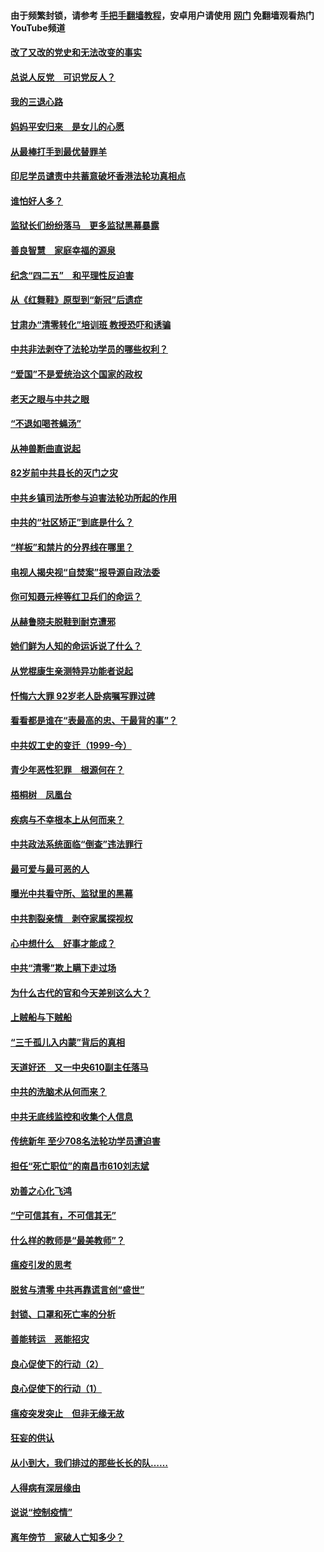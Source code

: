 #### 由于频繁封锁，请参考 [手把手翻墙教程](https://github.com/gfw-breaker/guides/wiki/)，安卓用户请使用 [网门](https://github.com/gfw-breaker/nogfw/blob/master/dl.md?t=05040001) 免翻墙观看热门YouTube频道 

#### [改了又改的党史和无法改变的事实](../pages/19/424037.md?t=05040001) 

#### [总说人反党　可识党反人？](../pages/19/423820.md?t=05040001) 

#### [我的三退心路](../pages/19/423876.md?t=05040001) 

#### [妈妈平安归来　是女儿的心愿](../pages/19/423947.md?t=05040001) 

#### [从最棒打手到最优替罪羊](../pages/19/423819.md?t=05040001) 

#### [印尼学员谴责中共蓄意破坏香港法轮功真相点](../pages/19/423902.md?t=05040001) 

#### [谁怕好人多？](../pages/19/423774.md?t=05040001) 

#### [监狱长们纷纷落马　更多监狱黑幕暴露](../pages/19/423787.md?t=05040001) 

#### [善良智慧　家庭幸福的源泉](../pages/19/423632.md?t=05040001) 

#### [纪念“四二五”　和平理性反迫害](../pages/19/423660.md?t=05040001) 

#### [从《红舞鞋》原型到“新冠”后遗症](../pages/19/423509.md?t=05040001) 

#### [甘肃办“清零转化”培训班 教授恐吓和诱骗](../pages/19/423498.md?t=05040001) 

#### [中共非法剥夺了法轮功学员的哪些权利？](../pages/19/423392.md?t=05040001) 

#### [“爱国”不是爱统治这个国家的政权](../pages/19/423029.md?t=05040001) 

#### [老天之眼与中共之眼](../pages/19/423378.md?t=05040001) 

#### [“不退如喝苍蝇汤”](../pages/19/423287.md?t=05040001) 

#### [从神兽断曲直说起](../pages/19/423201.md?t=05040001) 

#### [82岁前中共县长的灭门之灾](../pages/19/423055.md?t=05040001) 

#### [中共乡镇司法所参与迫害法轮功所起的作用](../pages/19/423064.md?t=05040001) 

#### [中共的“社区矫正”到底是什么？](../pages/19/422870.md?t=05040001) 

#### [“样板”和禁片的分界线在哪里？](../pages/19/422704.md?t=05040001) 

#### [电视人揭央视“自焚案”报导源自政法委](../pages/19/422770.md?t=05040001) 

#### [你可知聂元梓等红卫兵们的命运？](../pages/19/422848.md?t=05040001) 

#### [从赫鲁晓夫脱鞋到耐克遭邪](../pages/19/422826.md?t=05040001) 

#### [她们鲜为人知的命运诉说了什么？](../pages/19/422754.md?t=05040001) 

#### [从党棍康生亲测特异功能者说起](../pages/19/422657.md?t=05040001) 

#### [忏悔六大罪 92岁老人卧病嘱写罪过碑](../pages/19/422750.md?t=05040001) 

#### [看看都是谁在“表最高的忠、干最背的事”？](../pages/19/422703.md?t=05040001) 

#### [中共奴工史的变迁（1999-今）](../pages/19/422656.md?t=05040001) 

#### [青少年恶性犯罪　根源何在？](../pages/19/422449.md?t=05040001) 

#### [梧桐树　凤凰台](../pages/19/422442.md?t=05040001) 

#### [疾病与不幸根本上从何而来？](../pages/19/422438.md?t=05040001) 

#### [中共政法系统面临“倒查”违法罪行](../pages/19/422497.md?t=05040001) 

#### [最可爱与最可恶的人](../pages/19/422448.md?t=05040001) 

#### [曝光中共看守所、监狱里的黑幕](../pages/19/422390.md?t=05040001) 

#### [中共割裂亲情　剥夺家属探视权](../pages/19/422364.md?t=05040001) 

#### [心中想什么　好事才能成？](../pages/19/422318.md?t=05040001) 

#### [中共“清零”欺上瞒下走过场](../pages/19/422306.md?t=05040001) 

#### [为什么古代的官和今天差别这么大？](../pages/19/422228.md?t=05040001) 

#### [上贼船与下贼船](../pages/19/422276.md?t=05040001) 

#### [“三千孤儿入内蒙”背后的真相](../pages/19/422229.md?t=05040001) 

#### [天道好还　又一中央610副主任落马](../pages/19/422155.md?t=05040001) 

#### [中共的洗脑术从何而来？](../pages/19/422154.md?t=05040001) 

#### [中共无底线监控和收集个人信息](../pages/19/422039.md?t=05040001) 

#### [传统新年 至少708名法轮功学员遭迫害](../pages/19/421946.md?t=05040001) 

#### [担任“死亡职位”的南昌市610刘志斌](../pages/19/421957.md?t=05040001) 

#### [劝善之心化飞鸿](../pages/19/421164.md?t=05040001) 

#### [“宁可信其有，不可信其无”](../pages/19/421691.md?t=05040001) 

#### [什么样的教师是“最美教师”？](../pages/19/421755.md?t=05040001) 

#### [瘟疫引发的思考](../pages/19/421594.md?t=05040001) 

#### [脱贫与清零 中共再靠谎言创“盛世”](../pages/19/421590.md?t=05040001) 

#### [封锁、口罩和死亡率的分析](../pages/19/421495.md?t=05040001) 

#### [善能转运　恶能招灾](../pages/19/421334.md?t=05040001) 

#### [良心促使下的行动（2）](../pages/19/421361.md?t=05040001) 

#### [良心促使下的行动（1）](../pages/19/421302.md?t=05040001) 

#### [瘟疫突发突止　但非无缘无故](../pages/19/421281.md?t=05040001) 

#### [狂妄的供认](../pages/19/421199.md?t=05040001) 

#### [从小到大，我们排过的那些长长的队……](../pages/19/421243.md?t=05040001) 

#### [人得病有深层缘由](../pages/19/420864.md?t=05040001) 

#### [说说“控制疫情”](../pages/19/420831.md?t=05040001) 

#### [离年傍节　家破人亡知多少？](../pages/19/420563.md?t=05040001) 

